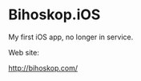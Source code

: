 Bihoskop.iOS
============

My first iOS app, no longer in service.

Web site:

http://bihoskop.com/
